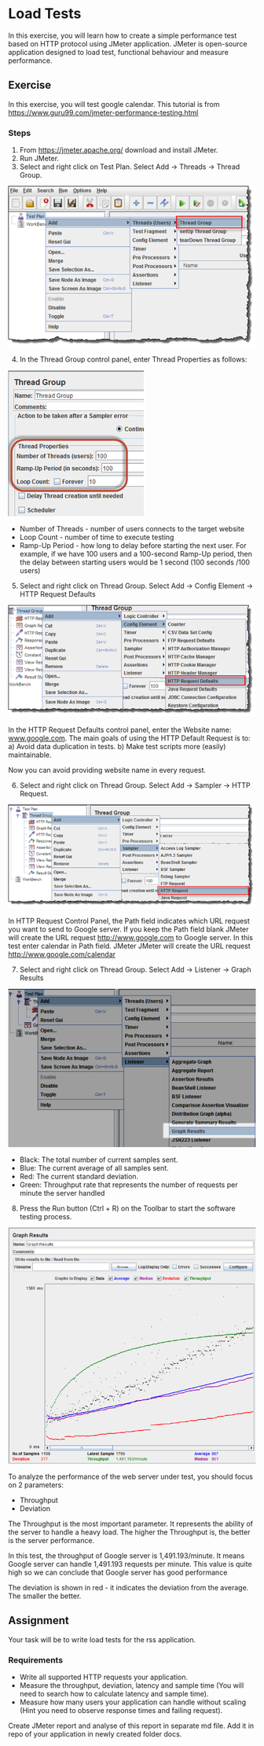 # Load Tests
In this exercise, you will learn how to create a simple performance test based on HTTP protocol using JMeter application. 
JMeter is open-source application designed to load test, functional behaviour and measure performance.

## Exercise
In this exercise, you will test google calendar. This tutorial is from
https://www.guru99.com/jmeter-performance-testing.html

### Steps
1. From https://jmeter.apache.org/ download and install JMeter. 
2. Run JMeter.
3. Select and right click on Test Plan. Select Add -> Threads -> Thread Group. 

![Alt text](JMeterAddThreadGroup.png?raw=true "Add Thread Group")

4. In the Thread Group control panel, enter Thread Properties as follows:

![Alt text](ThreadGroupJMeterPerformance.png?raw=true "Add Thread Properties")

* Number of Threads - number of users connects to the target website
* Loop Count - number of time to execute testing
* Ramp-Up Period - how long to delay before starting the next user. For example, 
		   if we have 100 users and a 100-second Ramp-Up period, then the 
	           delay between starting users would be 1 second (100 seconds /100 users) 

5. Select and right click on Thread Group. Select Add -> Config Element -> HTTP Request Defaults

![Alt text](ThreadGroupAddJMeterPerformance.png "Add HTTP Request Defaults")

In the HTTP Request Defaults control panel, enter the Website name: www.google.com. 
The main goals of using the HTTP Default Request is to:
	a) Avoid data duplication in tests.
	b) Make test scripts more (easily) maintainable.

Now you can avoid providing website name in every request.

6. Select and right click on Thread Group. Select Add -> Sampler -> HTTP Request.

![Alt text](AddHTTPRequestJmeterPerformance.png "Add HTTP Request Defaults")

In HTTP Request Control Panel, the Path field indicates which URL request you want to send to Google server. 
If you keep the Path field blank JMeter will create the URL request http://www.google.com to Google server. 
In this test enter calendar in Path field. JMeter JMeter will create the URL request http://www.google.com/calendar

7. Select and right click on Thread Group. Select Add -> Listener -> Graph Results

![Alt text](AddGrapgResultJMeter.png "Add Graph Results")

* Black: The total number of current samples sent.
* Blue: The current average of all samples sent.
* Red: The current standard deviation.
* Green: Throughput rate that represents the number of requests per minute the server handled

8. Press the Run button (Ctrl + R) on the Toolbar to start the software testing process.

![Alt text](GraphResultGraphJMeter.png "Result")

To analyze the performance of the web server under test, you should focus on 2 parameters:
* Throughput
* Deviation

The Throughput is the most important parameter. It represents the ability of the server to handle a heavy load. The higher the Throughput is, the better is the server performance.

In this test, the throughput of Google server is 1,491.193/minute. It means Google server can handle 1,491.193 requests per minute. This value is quite high so we can conclude that Google server has good performance

The deviation is shown in red - it indicates the deviation from the average. The smaller the better.

## Assignment
Your task will be to write load tests for the rss application. 

### Requirements
* Write all supported HTTP requests your application.
* Measure the throughput, deviation, latency and sample time (You will need to search how to calculate latency and sample time).
* Measure how many users your application can handle without scaling (Hint you need to observe response times and failing request).

Create JMeter report and analyse of this report in separate md file. Add it in repo of your application in newly created folder docs.
